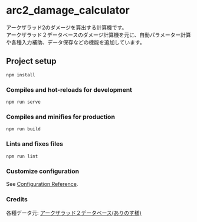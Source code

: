 # arc2_damage_calculator
アークザラッド2のダメージを算出する計算機です。  
アークザラッド２データベースのダメージ計算機を元に、自動パラメーター計算や各種入力補助、データ保存などの機能を追加しています。

## Project setup
```
npm install
```

### Compiles and hot-reloads for development
```
npm run serve
```

### Compiles and minifies for production
```
npm run build
```

### Lints and fixes files
```
npm run lint
```

### Customize configuration
See [Configuration Reference](https://cli.vuejs.org/config/).

### Credits
各種データ元: [アークザラッド２データベース(ありのす様)](http://arinosu.ari-jigoku.com/arc2/)